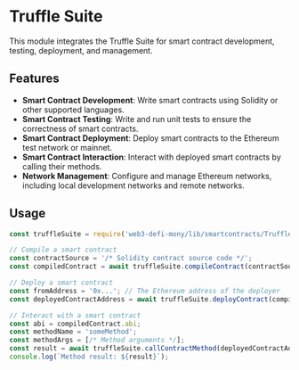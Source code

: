 # Truffle Suite

This module integrates the Truffle Suite for smart contract development, testing, deployment, and management.

## Features

- **Smart Contract Development**: Write smart contracts using Solidity or other supported languages.
- **Smart Contract Testing**: Write and run unit tests to ensure the correctness of smart contracts.
- **Smart Contract Deployment**: Deploy smart contracts to the Ethereum test network or mainnet.
- **Smart Contract Interaction**: Interact with deployed smart contracts by calling their methods.
- **Network Management**: Configure and manage Ethereum networks, including local development networks and remote networks.

## Usage

```javascript
const truffleSuite = require('web3-defi-mony/lib/smartcontracts/TruffleSuite');

// Compile a smart contract
const contractSource = '/* Solidity contract source code */';
const compiledContract = await truffleSuite.compileContract(contractSource);

// Deploy a smart contract
const fromAddress = '0x...'; // The Ethereum address of the deployer
const deployedContractAddress = await truffleSuite.deployContract(compiledContract, fromAddress);

// Interact with a smart contract
const abi = compiledContract.abi;
const methodName = 'someMethod';
const methodArgs = [/* Method arguments */];
const result = await truffleSuite.callContractMethod(deployedContractAddress, abi, methodName, methodArgs);
console.log(`Method result: ${result}`);